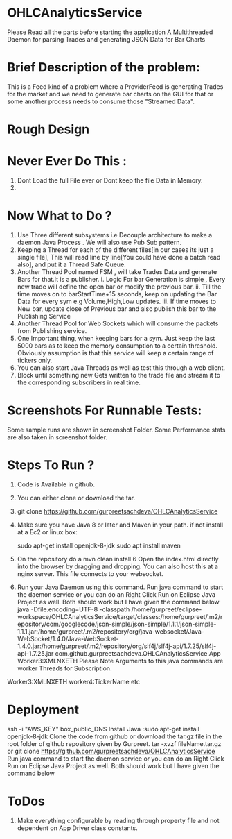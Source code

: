 OHLCAnalyticsService
=========================================

Please Read all the parts before starting the application
A Multithreaded Daemon for parsing Trades and generating JSON Data for Bar Charts

Brief Description of the problem:
===============================================

This is a Feed kind of a problem where a ProviderFeed is generating Trades for the market and we need to generate bar charts on the GUI
for that or some another process needs to consume those "Streamed Data".

Rough Design 
======================================================

Never Ever Do This :
==============================
1. Dont Load the full File ever or Dont keep the file Data in Memory.
2. 


Now What to Do ?
==============================
1. Use Three different subsystems i.e Decouple architecture to make a daemon Java Process . We will also use Pub Sub pattern.
2. Keeping  a Thread for each of the different files[in our cases its just a single file], This will read line by line[You could have done a batch read also], and put it a Thread Safe Queue.
3. Another Thread Pool named FSM , will take Trades Data and generate Bars for that.It is a publisher.
	i. Logic For bar Generation is simple , Every new trade will define the open bar or modify the previous bar.
	ii. Till the time moves on to barStartTime+15 seconds, keep on updating the Bar Data for every sym e.g Volume,High,Low updates.
	iii. If time moves to New bar, update close of Previous bar and also publish this bar to the Publishing Service
4. Another Thread Pool for Web Sockets which will consume the packets from Publishing service.
5. One Important thing, when keeping bars for a sym. Just keep the last 5000 bars as to keep the memory consumption to a certain threshold. Obviously assumption is that this service will keep a certain range of tickers only.
6. You can also start Java Threads as well as test this through a web client.
7. Block until something new Gets written to the trade file and stream it to the corresponding subscribers in real time.

Screenshots For Runnable Tests:
================================================================

Some sample runs are shown in screenshot Folder.
Some Performance stats are also taken in screenshot folder.

Steps To Run ?
=======================================
1. Code is Available in github.
2. You can either clone or download the tar.
3. git clone https://github.com/gurpreetsachdeva/OHLCAnalyticsService
4. Make sure you have Java 8 or later  and Maven in your path.
	if not install at a Ec2 or linux box:
	
	sudo apt-get install openjdk-8-jdk
	sudo apt install maven
5. On the repository do a mvn clean install
6 Open the index.html directly into the browser by dragging and dropping. You can also host this at a nginx server. This file connects to your websocket.
8. Run your Java Daemon using this command.
Run java command to start the daemon service or you can do an Right Click Run on Eclipse Java Project as well. Both should work but I have given the command below
java -Dfile.encoding=UTF-8 -classpath /home/gurpreet/eclipse-workspace/OHLCAnalyticsService/target/classes:/home/gurpreet/.m2/repository/com/googlecode/json-simple/json-simple/1.1.1/json-simple-1.1.1.jar:/home/gurpreet/.m2/repository/org/java-websocket/Java-WebSocket/1.4.0/Java-WebSocket-1.4.0.jar:/home/gurpreet/.m2/repository/org/slf4j/slf4j-api/1.7.25/slf4j-api-1.7.25.jar com.github.gurpreetsachdeva.OHLCAnalyticsService.App Worker3:XMLNXETH
Please Note Arguments to this java commands are worker Threads for Subscription.

Worker3:XMLNXETH worker4:TickerName etc


	
	
Deployment
=============================

ssh -i "AWS_KEY" box_public_DNS
Install Java :sudo apt-get install openjdk-8-jdk
Clone the code from github or download the tar.gz file in the root folder of github repository given by Gurpreet.
tar -xvzf fileName.tar.gz or git clone https://github.com/gurpreetsachdeva/OHLCAnalyticsService
Run java command to start the daemon service or you can do an Right Click Run on Eclipse Java Project as well. Both should work but I have given the command below

ToDos
========
1. Make everything configurable by reading through property file and not dependent on App Driver class constants.
